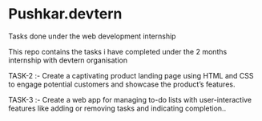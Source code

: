 # Pushkar.devtern
Tasks done under the web development internship

This repo contains the tasks i have completed under the 2 months internship with devtern organisation

TASK-2 :- Create a captivating product landing page using HTML and CSS to engage potential customers and showcase the product’s features.

TASK-3 :- Create a web app for managing to-do lists with user-interactive features like adding or removing tasks and indicating completion..
